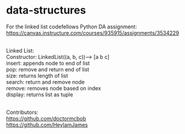 # data-structures
For the linked list codefellows Python DA assignment: https://canvas.instructure.com/courses/935915/assignments/3534229

<br>Linked List:
<br>       Constructor: LinkedList((a, b, c))--> [a b c]
<br>       insert: appends node to end of list
<br>       pop: remove and return end of list
<br>       size: returns length of list
<br>       search: return and remove node
<br>       remove: removes node based on index
<br>       display: returns list as tuple       

<br>Contributors:
<br>	https://github.com/doctormcbob
<br>	https://github.com/HeyIamJames

